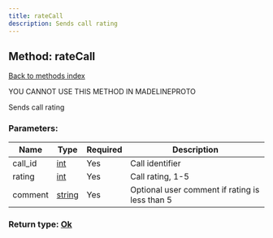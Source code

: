 ```yaml
---
title: rateCall
description: Sends call rating
---
```

## Method: rateCall  
[Back to methods index](index.md)


YOU CANNOT USE THIS METHOD IN MADELINEPROTO


Sends call rating

### Parameters:

| Name     |    Type       | Required | Description |
|----------|---------------|----------|-------------|
|call\_id|[int](../types/int.md) | Yes|Call identifier|
|rating|[int](../types/int.md) | Yes|Call rating, 1-5|
|comment|[string](../types/string.md) | Yes|Optional user comment if rating is less than 5|


### Return type: [Ok](../types/Ok.md)


